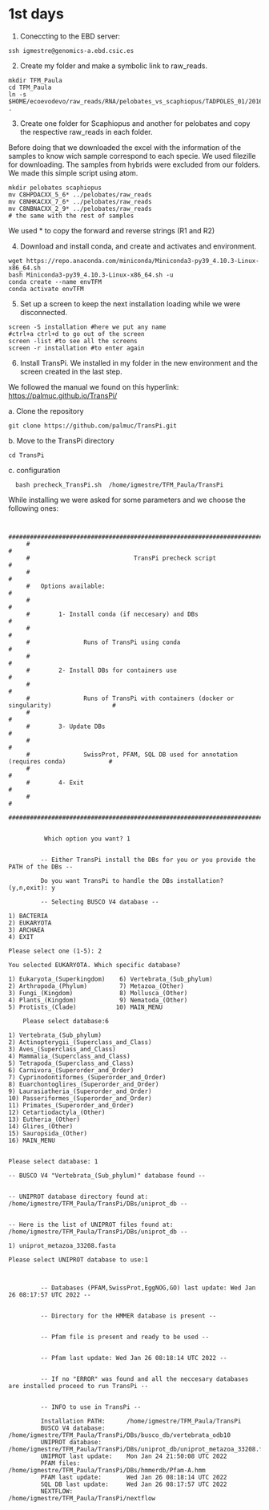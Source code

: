 # 1st days

1. Coneccting to the EBD server:

``` {bash}
ssh igmestre@genomics-a.ebd.csic.es
```


2. Create my folder and make a symbolic link to raw_reads.

```{bash}
mkdir TFM_Paula
cd TFM_Paula
ln -s $HOME/ecoevodevo/raw_reads/RNA/pelobates_vs_scaphiopus/TADPOLES_01/20160518/FASTQ/C8FLCACXX_1_25_1.fastq.gz .
```

3. Create one folder for Scaphiopus and another for pelobates and copy the respective raw_reads in each folder.

  Before doing that we downloaded the excel with the information of the samples to know wich sample correspond to each specie. We used filezille for downloading.
  The samples from hybrids were excluded from our folders.
  We made this simple script using atom.

  ```{bash}
  mkdir pelobates scaphiopus
  mv C8HPDACXX_5_6* ../pelobates/raw_reads
  mv C8NHKACXX_7_6* ../pelobates/raw_reads
  mv C8NBNACXX_2_9* ../pelobates/raw_reads
  # the same with the rest of samples
  ```
  We used * to copy the forward and reverse strings (R1 and R2)

4. Download and install conda, and create and activates and environment.

```{bash}
wget https://repo.anaconda.com/miniconda/Miniconda3-py39_4.10.3-Linux-x86_64.sh
bash Miniconda3-py39_4.10.3-Linux-x86_64.sh -u
conda create --name envTFM
conda activate envTFM
```

5. Set up a screen to keep the next installation loading while we were disconnected.

```{bash}
screen -S installation #here we put any name
#ctrl+a ctrl+d to go out of the screen
screen -list #to see all the screens
screen -r installation #to enter again
```

6. Install TransPi.
We installed in my folder in the new environment and the screen created in the last step.

We followed the manual we found on this hyperlink:
https://palmuc.github.io/TransPi/

  a. Clone the repository
```{bash}
git clone https://github.com/palmuc/TransPi.git
```
  b. Move to the TransPi directory
```{bash}
cd TransPi
```
  c. configuration

```{bash}
  bash precheck_TransPi.sh  /home/igmestre/TFM_Paula/TransPi
```
  While installing we were asked for some parameters and we choose the following ones:

```

     #########################################################################################
     #                                                                                       #
     #                             TransPi precheck script                                   #
     #                                                                                       #
     #   Options available:                                                                  #
     #                                                                                       #
     #        1- Install conda (if neccesary) and DBs                                        #
     #                                                                                       #
     #               Runs of TransPi using conda                                             #
     #                                                                                       #
     #        2- Install DBs for containers use                                              #
     #                                                                                       #
     #               Runs of TransPi with containers (docker or singularity)                 #
     #                                                                                       #
     #        3- Update DBs                                                                  #
     #                                                                                       #
     #               SwissProt, PFAM, SQL DB used for annotation (requires conda)            #
     #                                                                                       #
     #        4- Exit                                                                        #
     #                                                                                       #
     #########################################################################################


          Which option you want? 1


         -- Either TransPi install the DBs for you or you provide the PATH of the DBs --

         Do you want TransPi to handle the DBs installation? (y,n,exit): y

         -- Selecting BUSCO V4 database --

1) BACTERIA
2) EUKARYOTA
3) ARCHAEA
4) EXIT

Please select one (1-5): 2

You selected EUKARYOTA. Which specific database?

1) Eukaryota_(Superkingdom)    6) Vertebrata_(Sub_phylum)
2) Arthropoda_(Phylum)         7) Metazoa_(Other)
3) Fungi_(Kingdom)             8) Mollusca_(Other)
4) Plants_(Kingdom)            9) Nematoda_(Other)
5) Protists_(Clade)           10) MAIN_MENU

    Please select database:6

1) Vertebrata_(Sub_phylum)
2) Actinopterygii_(Superclass_and_Class)
3) Aves_(Superclass_and_Class)
4) Mammalia_(Superclass_and_Class)
5) Tetrapoda_(Superclass_and_Class)
6) Carnivora_(Superorder_and_Order)
7) Cyprinodontiformes_(Superorder_and_Order)
8) Euarchontoglires_(Superorder_and_Order)
9) Laurasiatheria_(Superorder_and_Order)
10) Passeriformes_(Superorder_and_Order)
11) Primates_(Superorder_and_Order)
12) Cetartiodactyla_(Other)
13) Eutheria_(Other)
14) Glires_(Other)
15) Sauropsida_(Other)
16) MAIN_MENU


Please select database: 1

-- BUSCO V4 "Vertebrata_(Sub_phylum)" database found --


-- UNIPROT database directory found at: /home/igmestre/TFM_Paula/TransPi/DBs/uniprot_db --


-- Here is the list of UNIPROT files found at: /home/igmestre/TFM_Paula/TransPi/DBs/uniprot_db --

1) uniprot_metazoa_33208.fasta

Please select UNIPROT database to use:1



         -- Databases (PFAM,SwissProt,EggNOG,GO) last update: Wed Jan 26 08:17:57 UTC 2022 --


         -- Directory for the HMMER database is present --


         -- Pfam file is present and ready to be used --


         -- Pfam last update: Wed Jan 26 08:18:14 UTC 2022 --


         -- If no "ERROR" was found and all the neccesary databases are installed proceed to run TransPi --


         -- INFO to use in TransPi --

         Installation PATH:      /home/igmestre/TFM_Paula/TransPi
         BUSCO V4 database:      /home/igmestre/TFM_Paula/TransPi/DBs/busco_db/vertebrata_odb10
         UNIPROT database:       /home/igmestre/TFM_Paula/TransPi/DBs/uniprot_db/uniprot_metazoa_33208.fasta
         UNIPROT last update:    Mon Jan 24 21:50:08 UTC 2022
         PFAM files:             /home/igmestre/TFM_Paula/TransPi/DBs/hmmerdb/Pfam-A.hmm
         PFAM last update:       Wed Jan 26 08:18:14 UTC 2022
         SQL DB last update:     Wed Jan 26 08:17:57 UTC 2022
         NEXTFLOW:               /home/igmestre/TFM_Paula/TransPi/nextflow

```
